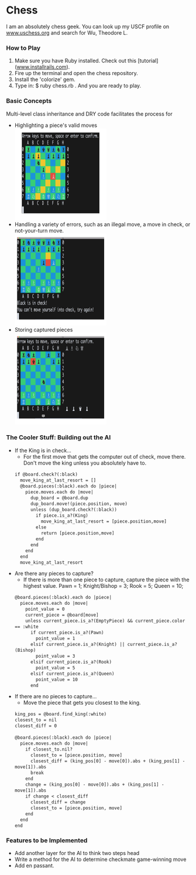 # Chess

I am an absolutely chess geek. You can look up my USCF profile on www.uschess.org and search for Wu, Theodore L.

### How to Play
1. Make sure you have Ruby installed. Check out this [tutorial] (www.installrails.com).
2. Fire up the terminal and open the chess repository.
3. Install the 'colorize' gem.
4. Type in: $ ruby chess.rb . And you are ready to play.

### Basic Concepts
Multi-level class inheritance and DRY code facilitates the process for
* Highlighting a piece's valid moves
<br><img src = "images/all-moves.png" height="250px" width="250px" />
* Handling a variety of errors, such as an illegal move, a move in check, or not-your-turn move.
<br> <img src = "images/error-handling.png" height="250px" width="250px" />
* Storing captured pieces
<br> <img src = "images/pieces.png" height="250px" width="250px" />

### The Cooler Stuff: Building out the AI

* If the King is in check...
  - For the first move that gets the computer out of check, move there. Don't move the king unless you absolutely have to.
  ```
  if @board.check?(:black)
    move_king_at_last_resort = []
    @board.pieces(:black).each do |piece|
      piece.moves.each do |move|
        dup_board = @board.dup
        dup_board.move!(piece.position, move)
        unless (dup_board.check?(:black))
          if piece.is_a?(King)
            move_king_at_last_resort = [piece.position,move]
          else
            return [piece.position,move]
          end
        end
      end
    end
    move_king_at_last_resort
  ```
* Are there any pieces to capture?
  - If there is more than one piece to capture, capture the piece with the highest value.
  Pawn = 1; Knight/Bishop = 3; Rook = 5; Queen = 10;
  ```
  @board.pieces(:black).each do |piece|
    piece.moves.each do |move|
      point_value = 0
      current_piece = @board[move]
      unless current_piece.is_a?(EmptyPiece) && current_piece.color == :white
        if current_piece.is_a?(Pawn)
          point_value = 1
        elsif current_piece.is_a?(Knight) || current_piece.is_a?(Bishop)
          point_value = 3
        elsif current_piece.is_a?(Rook)
          point_value = 5
        elsif current_piece.is_a?(Queen)
          point_value = 10
        end
  ```
* If there are no pieces to capture...
  - Move the piece that gets you closest to the king.
  ```
  king_pos = @board.find_king(:white)
  closest_to = nil
  closest_diff = 0

  @board.pieces(:black).each do |piece|
    piece.moves.each do |move|
      if closest_to.nil?
        closest_to = [piece.position, move]
        closest_diff = (king_pos[0] - move[0]).abs + (king_pos[1] - move[1]).abs
        break
      end
      change = (king_pos[0] - move[0]).abs + (king_pos[1] - move[1]).abs
      if change < closest_diff
        closest_diff = change
        closest_to = [piece.position, move]
      end
    end
  end
  ```

### Features to be Implemented
* Add another layer for the AI to think two steps head
* Write a method for the AI to determine checkmate game-winning move
* Add en passant.
